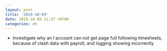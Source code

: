 ```yaml
---
layout: post
title: '2019-10-09'
date: 2019-10-09 11:27 +0700
categories: eh
---
```

- Investigate why an I account can not get page full following timesheets, because of clash data with payroll, and logging showing incorrectly

